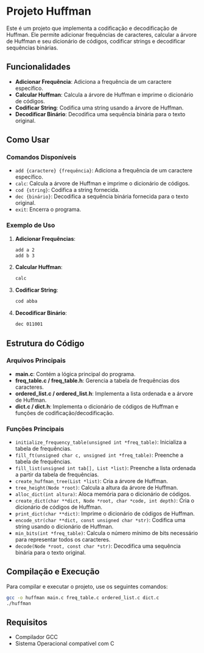 # Projeto Huffman

Este é um projeto que implementa a codificação e decodificação de Huffman. Ele permite adicionar frequências de caracteres, calcular a árvore de Huffman e seu dicionário de códigos, codificar strings e decodificar sequências binárias.

## Funcionalidades

- **Adicionar Frequência**: Adiciona a frequência de um caractere específico.
- **Calcular Huffman**: Calcula a árvore de Huffman e imprime o dicionário de códigos.
- **Codificar String**: Codifica uma string usando a árvore de Huffman.
- **Decodificar Binário**: Decodifica uma sequência binária para o texto original.

## Como Usar

### Comandos Disponíveis

- `add {caractere} {frequência}`: Adiciona a frequência de um caractere específico.
- `calc`: Calcula a árvore de Huffman e imprime o dicionário de códigos.
- `cod {string}`: Codifica a string fornecida.
- `dec {binário}`: Decodifica a sequência binária fornecida para o texto original.
- `exit`: Encerra o programa.

### Exemplo de Uso

1. **Adicionar Frequências**:
    ```sh
    add a 2
    add b 3
    ```

2. **Calcular Huffman**:
    ```sh
    calc
    ```

3. **Codificar String**:
    ```sh
    cod abba
    ```

4. **Decodificar Binário**:
    ```sh
    dec 011001
    ```

## Estrutura do Código

### Arquivos Principais

- **main.c**: Contém a lógica principal do programa.
- **freq_table.c / freq_table.h**: Gerencia a tabela de frequências dos caracteres.
- **ordered_list.c / ordered_list.h**: Implementa a lista ordenada e a árvore de Huffman.
- **dict.c / dict.h**: Implementa o dicionário de códigos de Huffman e funções de codificação/decodificação.

### Funções Principais

- `initialize_frequency_table(unsigned int *freq_table)`: Inicializa a tabela de frequências.
- `fill_ft(unsigned char c, unsigned int *freq_table)`: Preenche a tabela de frequências.
- `fill_list(unsigned int tab[], List *list)`: Preenche a lista ordenada a partir da tabela de frequências.
- `create_huffman_tree(List *list)`: Cria a árvore de Huffman.
- `tree_height(Node *root)`: Calcula a altura da árvore de Huffman.
- `alloc_dict(int altura)`: Aloca memória para o dicionário de códigos.
- `create_dict(char **dict, Node *root, char *code, int depth)`: Cria o dicionário de códigos de Huffman.
- `print_dict(char **dict)`: Imprime o dicionário de códigos de Huffman.
- `encode_str(char **dict, const unsigned char *str)`: Codifica uma string usando o dicionário de Huffman.
- `min_bits(int *freq_table)`: Calcula o número mínimo de bits necessário para representar todos os caracteres.
- `decode(Node *root, const char *str)`: Decodifica uma sequência binária para o texto original.

## Compilação e Execução

Para compilar e executar o projeto, use os seguintes comandos:

```sh
gcc -o huffman main.c freq_table.c ordered_list.c dict.c
./huffman
```

## Requisitos

- Compilador GCC
- Sistema Operacional compatível com C
